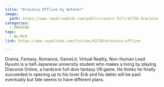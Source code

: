 ```yaml
---
title: "Draconia Offline by Aefener"
image:
  path: https://www.royalroadcdn.com/public/covers-full/42758-draconia-offline.jpg
categories:
  - ONGOING
tags:
  - BL/MLM
link: https://www.royalroad.com/fiction/42758/draconia-offline

---
```

Drama, Fantasy, Romance, GameLit, Virtual Reality, Non-Human Lead
Ryuuto is a half-Japanese university student who makes a living by playing Draconia Online, a hardcore full-dive fantasy VR game. He thinks he finally succeeded in opening up to his lover Erik and his debts will be paid eventually but fate seems to have different plans.

